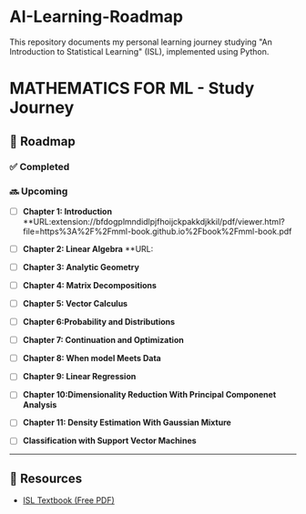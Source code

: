 # AI-Learning-Roadmap
This repository documents my personal learning journey studying "An Introduction to Statistical Learning" (ISL), implemented using Python.
# MATHEMATICS FOR ML - Study Journey
## 🧭 Roadmap

### ✅ Completed
### 🔜 Upcoming
- [ ] **Chapter 1: Introduction**
      **URL:extension://bfdogplmndidlpjfhoijckpakkdjkkil/pdf/viewer.html?file=https%3A%2F%2Fmml-book.github.io%2Fbook%2Fmml-book.pdf

- [ ] **Chapter 2: Linear Algebra** 
      **URL:

- [ ] **Chapter 3: Analytic Geometry** 
- [ ] **Chapter 4: Matrix Decompositions**

- [ ] **Chapter 5: Vector Calculus**


- [ ] **Chapter 6:Probability and Distributions**


- [ ] **Chapter 7: Continuation and Optimization**


- [ ] **Chapter 8: When model Meets Data**


- [ ] **Chapter 9: Linear Regression**


- [ ] **Chapter 10:Dimensionality Reduction With Principal Componenet Analysis**


- [ ] **Chapter 11: Density Estimation With Gaussian Mixture**


- [ ] **Classification with Support Vector Machines**






---


## 📌 Resources





- [ISL Textbook (Free PDF)](https://mml-book.github.io/)
